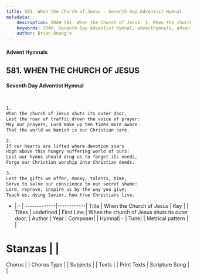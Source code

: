 ```yaml
---
title: 581. When the Church of Jesus - Seventh Day Adventist Hymnal
metadata:
    description: SDAH 581. When the Church of Jesus. 1. When the church of Jesus shuts its outer door, Lest the roar of traffic drown the voice of prayer: May our prayers, Lord make up ten times more aware That the world we banish is our Christian care.
    keywords: SDAH, Seventh Day Adventist Hymnal, adventhymnals, advent hymnals, When the Church of Jesus, When the church of Jesus shuts its outer door, 
    author: Brian Onang'o
---
```


#### Advent Hymnals
## 581. WHEN THE CHURCH OF JESUS
#### Seventh Day Adventist Hymnal

```txt


1.
When the church of Jesus shuts its outer door,
Lest the roar of traffic drown the voice of prayer:
May our prayers, Lord make up ten times more aware
That the world we banish is our Christian care.

2.
If our hearts are lifted where devotion soars
High above this hungry suffering world of ours:
Lest our hymns should drug us to forget its needs,
Forge our Christian worship into Christian deeds.

3.
Lest the gifts we offer, money, talents, time,
Serve to salve our conscience to our secret shame:
Lord, reprove, inspire us by the way you give;
Teach us, dying Savior, how true Christians live.


```

- |   -  |
-------------|------------|
Title | When the Church of Jesus |
Key |  |
Titles | undefined |
First Line | When the church of Jesus shuts its outer door, |
Author | 
Year | 
Composer|  |
Hymnal|  - |
Tune|  |
Metrical pattern | |
# Stanzas |  |
Chorus |  |
Chorus Type |  |
Subjects |  |
Texts |  |
Print Texts | 
Scripture Song |  |
  
